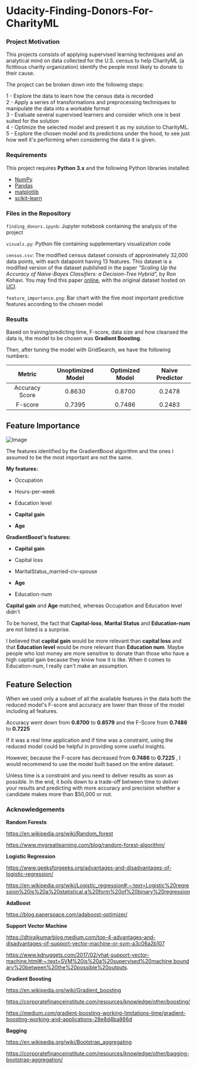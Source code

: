 # Udacity-Finding-Donors-For-CharityML


### Project Motivation
This projects consists of applying supervised learning techniques and an analytical mind on data collected for the U.S. census to help CharityML (a fictitious charity organization) identify the people most likely to donate to their cause. 

The project can be broken down into the following steps:

1 - Explore the data to learn how the census data is recorded
<br/>
2 - Apply a series of transformations and preprocessing techniques to manipulate the data into a workable format
<br/>
3 - Evaluate several supervised learners and consider which one is best suited for the solution
<br/>
4 - Optimize the selected model and present it as my solution to CharityML.
<br/>
5 - Explore the chosen model and its predictions under the hood, to see just how well it's performing when considering the data it is given.

### Requirements

This project requires **Python 3.x** and the following Python libraries installed:

- [NumPy](http://www.numpy.org/)
- [Pandas](http://pandas.pydata.org)
- [matplotlib](http://matplotlib.org/)
- [scikit-learn](http://scikit-learn.org/stable/)


### Files in the Repository 

`finding_donors.ipynb`: Jupyter notebook containing the analysis of the project

 `visuals.py`: Python file containing supplementary visualization code 
 
 `census.csv`: The modified census dataset consists of approximately 32,000 data points, with each datapoint having 13 features. This dataset is a modified version of the dataset published in the paper *"Scaling Up the Accuracy of Naive-Bayes Classifiers: a Decision-Tree Hybrid",* by Ron Kohavi. You may find this paper [online](https://www.aaai.org/Papers/KDD/1996/KDD96-033.pdf), with the original dataset hosted on [UCI](https://archive.ics.uci.edu/ml/datasets/Census+Income).

`feature_importance.png`: Bar chart with the five most important predictive features according to the chosen model


### Results
Based on training/predicting time, F-score, data size and how cleansed the data is, the model to be chosen was **Gradient Boosting**.

Then, after tuning the model with GridSearch, we have the following numbers:

|     Metric     | Unoptimized Model | Optimized Model | Naive Predictor
| :------------: | :---------------: | :-------------: | :-------------:
| Accuracy Score |      0.8630       |      0.8700     |     0.2478
| F-score        |      0.7395       |      0.7486     |     0.2483


## Feature Importance

![Image](https://github.com/Ptoscanode/Udacity-Finding-Donors-For-CharityML/blob/main/feature_importance.png)

The features identified by the GradientBoost algorithm and the ones I assumed to be the most important are not the same.

**My features:**

- Occupation

- Hours-per-week

- Education level

- **Capital gain**

- **Age**


**GradientBoost's features:**

- **Capital gain**

- Capital loss

- MaritalStatus_married-civ-spouse

- **Age**

- Education-num
 
**Capital gain** and **Age** matched, whereas Occupation and Education level didn't

To be honest, the fact that **Capital-loss**, **Marital Status** and **Education-num** are not listed is a surprise. 

I believed that **capital gain** would be more relevant than **capital loss** and that **Education level** would be more relevant than **Education num**. Maybe people who lost money are more sensitive to donate than those who have a high capital gain because they know how it is like. When it comes to Education-num, I really can't make an assumption.



## Feature Selection 

When we used only a subset of all the available features in the data both the reduced model's F-score and accuracy are lower than those of the model including all features. 

Accuracy went down from **0.8700** to **0.8579** and the F-Score from **0.7486** to **0.7225** 

If it was a real time application and if time was a constraint, using the reduced model could be helpful in providing some useful insights.

However, because the F-score has decreased from **0.7486** to **0.7225** , I would recommend to use the model built based on the entire dataset.

Unless time is a constraint and you need to deliver results as soon as possible. In the end, it boils down to a trade-off between time to deliver your results and predicting with more accuracy and precision whether a candidate makes more than $50,000 or not.


### Acknowledgements

**Random Forests**

https://en.wikipedia.org/wiki/Random_forest

https://www.mygreatlearning.com/blog/random-forest-algorithm/
<br/>

**Logistic Regression**

https://www.geeksforgeeks.org/advantages-and-disadvantages-of-logistic-regression/

https://en.wikipedia.org/wiki/Logistic_regression#:~:text=Logistic%20regression%20is%20a%20statistical,a%20form%20of%20binary%20regression
<br/>

**AdaBoost**

https://blog.paperspace.com/adaboost-optimizer/
<br/>


**Support Vector Machine**

https://dhirajkumarblog.medium.com/top-4-advantages-and-disadvantages-of-support-vector-machine-or-svm-a3c06a2b107

https://www.kdnuggets.com/2017/02/yhat-support-vector-machine.html#:~:text=SVM%20is%20a%20supervised%20machine,boundary%20between%20the%20possible%20outputs.
<br/>


**Gradient Boosting**

https://en.wikipedia.org/wiki/Gradient_boosting

https://corporatefinanceinstitute.com/resources/knowledge/other/boosting/

https://medium.com/gradient-boosting-working-limitations-time/gradient-boosting-working-and-applications-28e8d4ba866d
<br/>


**Bagging**

https://en.wikipedia.org/wiki/Bootstrap_aggregating

https://corporatefinanceinstitute.com/resources/knowledge/other/bagging-bootstrap-aggregation/
